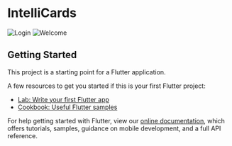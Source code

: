 # IntelliCards

![Login](https://user-images.githubusercontent.com/81035527/150150079-f4a48e9f-7bd9-4651-abb4-13a4680806b2.jpeg)
![Welcome](https://user-images.githubusercontent.com/81035527/150150083-196bc602-6b38-4ca2-bab7-28634a229916.jpeg)


## Getting Started

This project is a starting point for a Flutter application.

A few resources to get you started if this is your first Flutter project:

- [Lab: Write your first Flutter app](https://flutter.dev/docs/get-started/codelab)
- [Cookbook: Useful Flutter samples](https://flutter.dev/docs/cookbook)

For help getting started with Flutter, view our
[online documentation](https://flutter.dev/docs), which offers tutorials,
samples, guidance on mobile development, and a full API reference.
